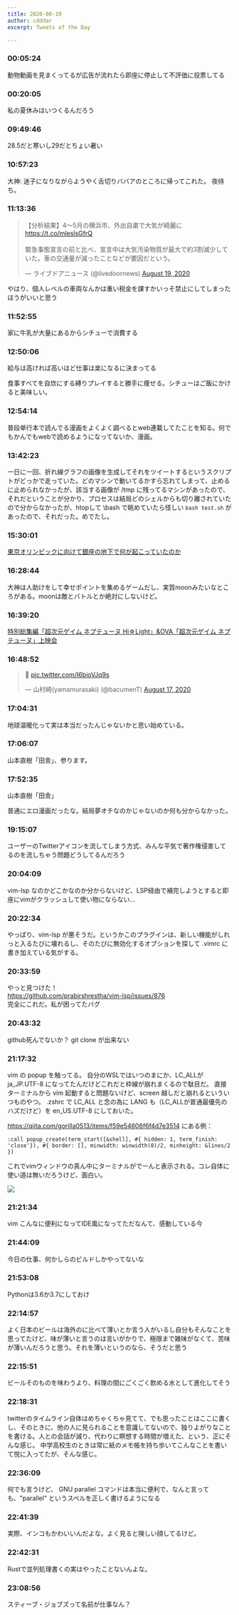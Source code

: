 ```yaml
---
title: 2020-08-19
author: cdddar
excerpt: Tweets of the Day

---
```


### 00:05:24

動物動画を見まくってるが広告が流れたら即座に停止して不評価に投票してる

### 00:20:05

私の夏休みはいつくるんだろう

### 09:49:46

28.5だと寒いし29だとちょい暑い

### 10:57:23

大神:
迷子になりながらようやく舌切りババアのところに帰ってこれた。
夜待ち。

### 11:13:36

<blockquote class="twitter-tweet"><p lang="ja" dir="ltr">【分析結果】4～5月の横浜市、外出自粛で大気が綺麗に<a href="https://t.co/mleslsGfrQ">https://t.co/mleslsGfrQ</a><br><br>緊急事態宣言の前と比べ、宣言中は大気汚染物質が最大で約3割減少していた。車の交通量が減ったことなどが要因だという。</p>&mdash; ライブドアニュース (@livedoornews) <a href="https://twitter.com/livedoornews/status/1295883029529817088?ref_src=twsrc%5Etfw">August 19, 2020</a></blockquote> <script async src="https://platform.twitter.com/widgets.js" charset="utf-8"></script>

やはり、個人レベルの車両なんかは重い税金を課すかいっそ禁止にしてしまったほうがいいと思う

### 11:52:55

家に牛乳が大量にあるからシチューで消費する

### 12:50:06

給与は高ければ高いほど仕事は楽になるに決まってる

食事すべてを自炊にする縛りプレイすると勝手に痩せる。シチューはご飯にかけると美味しい。

### 12:54:14

普段単行本で読んでる漫画をよくよく調べるとweb連載してたことを知る。何でもかんでもwebで読めるようになってないか、漫画。

### 13:42:23

一日に一回、折れ線グラフの画像を生成してそれをツイートするというスクリプトがどっかで走っていた。どのマシンで動いてるかすら忘れてしまって、止めるに止められなかったが、該当する画像が /tmp に残ってるマシンがあったので、それだということが分かり、プロセスは結局どのシェルからも切り離されていたので分からなかったが、htopして \bash で眺めていたら怪しい `bash test.sh` があったので、それだった。めでたし。

### 15:30:01

[東京オリンピックに向けて銀座の地下で何が起こっていたのか](http://kakuyodo.cocolog-nifty.com/blog/2020/02/post-836dd2.html)

### 16:28:44

大神は人助けをして幸せポイントを集めるゲームだし、実質moonみたいなところがある。moonは敵とバトルとか絶対にしないけど。

### 16:39:20

[特別総集編「超次元ゲイム ネプテューヌ Hi☆Light」&OVA「超次元ゲイム ネプテューヌ」上映会](https://live2.nicovideo.jp/watch/lv327234598)

### 16:48:52

<blockquote class="twitter-tweet"><p lang="und" dir="ltr">🐰 <a href="https://t.co/I6bioVJq9s">pic.twitter.com/I6bioVJq9s</a></p>&mdash; 山村崎(yamamurasaki) (@bacumenT) <a href="https://twitter.com/bacumenT/status/1295485443878711296?ref_src=twsrc%5Etfw">August 17, 2020</a></blockquote> <script async src="https://platform.twitter.com/widgets.js" charset="utf-8"></script>

### 17:04:31

地球温暖化って実は本当だったんじゃないかと思い始めている。

### 17:06:07

山本直樹「田舎」、参ります。

### 17:52:35

山本直樹「田舎」

普通にエロ漫画だったな。結局夢オチなのかじゃないのか何も分からなかった。

### 19:15:07

ユーザーのTwitterアイコンを流してしまう方式、みんな平気で著作権侵害してるのを流しちゃう問題どうしてるんだろう

### 20:04:09

vim-lsp なのかどこかなのか分からないけど、LSP経由で補完しようとすると即座にvimがクラッシュして使い物にならない…

### 20:22:34

やっぱり、vim-lsp が悪そうだ。というかこのプラグインは、新しい機能がしれっと入るたびに壊れるし、そのたびに無効化するオプションを探して .vimrc に書き加えている気がする。

### 20:33:59

やっと見つけた！  
https://github.com/prabirshrestha/vim-lsp/issues/876   
完全にこれだ。私が困ってたバグ

### 20:43:32

github死んでないか？ git clone が出来ない

### 21:17:32

vim の popup を触ってる。
自分のWSLではいつのまにか、LC_ALLが ja_JP.UTF-8 になってたんだけどこれだと枠線が崩れまくるので駄目だ。
直接ターミナルから vim 起動すると問題ないけど、screen 越しだと崩れるといういつものやつ。
.zshrc で LC_ALL と念の為に LANG も（LC_ALLが普通最優先のハズだけど）を en_US.UTF-8 にしておいた。

https://qiita.com/gorilla0513/items/f59e54606f6f4d7e3514 にある例：

```vim
:call popup_create(term_start([&shell], #{ hidden: 1, term_finish: 'close'}), #{ border: [], minwidth: winwidth(0)/2, minheight: &lines/2 })
```

これでvimウィンドウの真ん中にターミナルがでーんと表示される。コレ自体に使い道は無いだろうけど、面白い。

![](https://i.imgur.com/As2aC33.png)

### 21:21:34

vim こんなに便利になってIDE風になってただなんて、感動している今

### 21:44:09

今日の仕事、何かしらのビルドしかやってないな

### 21:53:08

Pythonは3.6か3.7にしておけ

### 22:14:57

よく日本のビールは海外のに比べて薄いとか言う人がいるし自分もそんなことを思ってたけど、味が薄いと言うのは言いがかりで、極限まで雑味がなくて、苦味が薄いんだろうと思う。それを薄いというのなら、そうだと思う

### 22:15:51

ビールそのものを味わうより、料理の間にごくごく飲める水として進化してそう

### 22:18:31

twitterのタイムライン自体はめちゃくちゃ見てて、でも思ったことはここに書くし、そのときに、他の人に見られることを意識してないので、独りよがりなことを書ける。人との会話が減り、代わりに瞑想する時間が増えた、という、正にそんな感じ。
中学高校生のときは常に紙のメモ帳を持ち歩いてこんなことを書いて悦に入ってたが、そんな感じ。

### 22:36:09

何でも言うけど、 GNU parallel コマンドは本当に便利で、なんと言っても、"parallel" というスペルを正しく書けるようになる

### 22:41:39

実際、インコもかわいいんだよな。よく見ると険しい顔してるけど。

### 22:42:31

Rustで並列処理書くの実はやったことないんよな。

### 23:08:56

スティーブ・ジョブズって名前が仕事なん？
